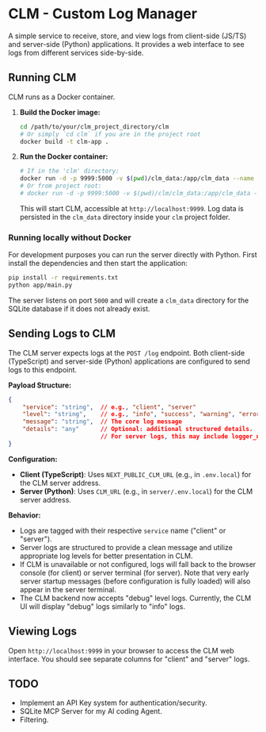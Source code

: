 # CLM - Custom Log Manager

A simple service to receive, store, and view logs from client-side (JS/TS) and server-side (Python) applications. It provides a web interface to see logs from different services side-by-side.

## Running CLM

CLM runs as a Docker container.

1.  **Build the Docker image:**
    ```bash
    cd /path/to/your/clm_project_directory/clm 
    # Or simply `cd clm` if you are in the project root
    docker build -t clm-app .
    ```

2.  **Run the Docker container:**
    ```bash
    # If in the 'clm' directory:
    docker run -d -p 9999:5000 -v $(pwd)/clm_data:/app/clm_data --name clm_instance clm-app
    # Or from project root:
    # docker run -d -p 9999:5000 -v $(pwd)/clm/clm_data:/app/clm_data --name clm_instance clm-app
    ```
    This will start CLM, accessible at `http://localhost:9999`. Log data is persisted in the `clm_data` directory inside your `clm` project folder.

### Running locally without Docker

For development purposes you can run the server directly with Python. First install the dependencies and then start the application:

```bash
pip install -r requirements.txt
python app/main.py
```

The server listens on port `5000` and will create a `clm_data` directory for the SQLite database if it does not already exist.

## Sending Logs to CLM

The CLM server expects logs at the `POST /log` endpoint. Both client-side (TypeScript) and server-side (Python) applications are configured to send logs to this endpoint.

**Payload Structure:**
```json
{
    "service": "string",  // e.g., "client", "server"
    "level": "string",    // e.g., "info", "success", "warning", "error", "debug"
    "message": "string",  // The core log message
    "details": "any"      // Optional: additional structured details.
                          // For server logs, this may include logger_name, exception traces, etc.
}
```

**Configuration:**
*   **Client (TypeScript)**: Uses `NEXT_PUBLIC_CLM_URL` (e.g., in `.env.local`) for the CLM server address.
*   **Server (Python)**: Uses `CLM_URL` (e.g., in `server/.env.local`) for the CLM server address.

**Behavior:**
*   Logs are tagged with their respective `service` name ("client" or "server").
*   Server logs are structured to provide a clean message and utilize appropriate log levels for better presentation in CLM.
*   If CLM is unavailable or not configured, logs will fall back to the browser console (for client) or server terminal (for server). Note that very early server startup messages (before configuration is fully loaded) will also appear in the server terminal.
*   The CLM backend now accepts "debug" level logs. Currently, the CLM UI will display "debug" logs similarly to "info" logs.

## Viewing Logs

Open `http://localhost:9999` in your browser to access the CLM web interface. You should see separate columns for "client" and "server" logs.

## TODO

- Implement an API Key system for authentication/security.
- SQLite MCP Server for my AI coding Agent.
- Filtering.